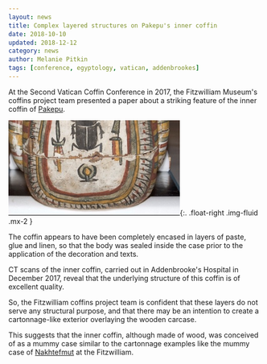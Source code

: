 ```yaml
---
layout: news
title: Complex layered structures on Pakepu's inner coffin
date: 2018-10-10
updated: 2018-12-12
category: news
author: Melanie Pitkin
tags: [conference, egyptology, vatican, addenbrookes]
---
```



At the Second Vatican Coffin Conference in 2017, the Fitzwilliam Museum's coffins project team presented a paper about a
striking feature of the inner coffin of [Pakepu]({{site.baseurl}}/coffins/pakepu). 

![](/images/news/Pakepu-inner-head.jpg){:. .float-right .img-fluid .mx-2 }


The coffin appears to have been completely encased in layers of paste, 
glue and linen, so that the body was sealed inside the case prior to the application of the decoration and texts. 

CT scans of the inner coffin, carried out in Addenbrooke's Hospital in December 2017, reveal that the underlying structure 
of this coffin is of excellent quality. 

So, the Fitzwilliam coffins project team is confident that these layers do not 
serve any structural purpose, and that there may be an intention to create a cartonnage-like exterior overlaying the 
wooden carcase. 

This suggests that the inner coffin, although made of wood, was conceived of as a mummy case similar to 
the cartonnage examples like the mummy case of [Nakhtefmut]({{site.baseurl}}/coffins/nakhtefmut) at the Fitzwilliam.
